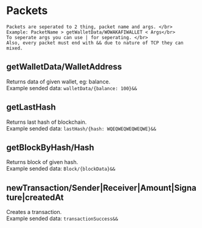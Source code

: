# Packets

````
Packets are seperated to 2 thing, packet name and args. </br>
Example: PacketName > getWalletData/WOWAKAFIWALLET < Args</br>
To seperate args you can use | for seperating. </br>
Also, every packet must end with && due to nature of TCP they can mixed.
````

## getWalletData/WalletAddress

Returns data of given wallet, eg: balance. </br>
Example sended data: ``walletData/{balance: 100}&&``

## getLastHash

Returns last hash of blockchain. </br>
Example sended data: ``lastHash/{hash: WQEQWEQWEQWEQWE}&&``

## getBlockByHash/Hash

Returns block of given hash. </br>
Example sended data: ``Block/{blockData}&&``

## newTransaction/Sender|Receiver|Amount|Signature|createdAt

Creates a transaction. </br>
Example sended data: ``transactionSuccess&&``